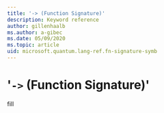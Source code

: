 ```yaml
---
title: '-> (Function Signature)'
description: Keyword reference
author: gillenhaalb
ms.author: a-gibec
ms.date: 05/09/2020
ms.topic: article
uid: microsoft.quantum.lang-ref.fn-signature-symb
---
```


# '`->` (Function Signature)'

fill